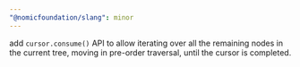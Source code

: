```yaml
---
"@nomicfoundation/slang": minor
---
```


add `cursor.consume()` API to allow iterating over all the remaining nodes in the current tree, moving in pre-order traversal, until the cursor is completed.
